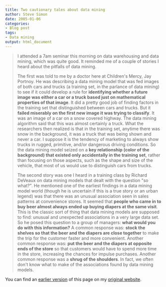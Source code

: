 ```yaml
---
title: Two cautionary tales about data mining
author: Steve Simon
date: 2005-01-06
categories:
- Blog post
tags:
- Data mining
output: html_document
---
```

> I attended a 7am seminar this morning on data warehousing and data
> mining, which was quite good. It reminded me of a couple of stories I
> heard about the pitfalls of data mining.
>
> The first was told to me by a doctor here at Children\'s Mercy, Jay
> Portnoy. He was describing a data mining model that was fed images of
> both cars and trucks (a training set, in the parlance of data mining)
> to see if it could develop a rule for **identifying whether a future
> image was either a car or a truck based just on mathematical
> properties of that image**. It did a pretty good job of finding
> factors in the training set that distinguished between cars and
> trucks. But it **failed miserably on the first new image it was trying
> to classify**. It was an image of a car on a snow covered highway. The
> data mining algorithm said that this was almost certainly a truck.
> What the researchers then realized is that in the training set,
> anytime there was snow in the background, it was a truck that was
> being shown and never a car. I suppose it is the tendency of marketing
> to always show trucks in rugged, primitive, and/or dangerous driving
> conditions. So the data mining model seized on a **key relationship
> (color of the background) that existed only accidentally in the
> training set**, rather than focusing on those aspects, such as the
> shape and size of the vehicle, that most of us would use to
> distinguish cars from trucks.
>
> The second story was one I heard in a training class by Richard
> DeVeaux on data mining models that dealt with the question \"so
> what?\". He mentioned one of the earliest findings in a data mining
> model world (though he is uncertain if this is a true story or an
> urban legend) was that there was an unusual association seen in sales
> patterns at convenience stores. It seemed that **people who came in to
> buy beer almost always ended up buying diapers at the same visit**.
> This is the classic sort of thing that data mining models are supposed
> to find: unusual and unexpected associations in a very large data set.
> So he posed this question to a group of managers: **what would you do
> with this information?** A common response was: **stock the shelves so
> that the beer and the diapers are close together** to make the trip
> for the customer faster and more convenient. Another common response
> was: **put the beer and the diapers at opposite ends of the store** so
> that customers would have to spend more time in the store, increasing
> the chances for impulse purchases. Another common response was a
> **shrug of the shoulders**. In fact, we often don\'t know what to make
> of the associations found by data mining models.

You can find an [earlier version](http://www.pmean.com/05/DataMining.html) of this page on my [original website](http://www.pmean.com/original_site.html).

